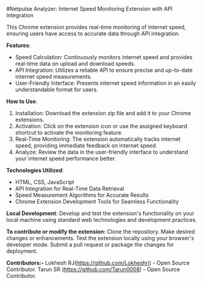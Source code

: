 #Netpulse Analyzer: Internet Speed Monitoring Extension with API Integration

This Chrome extension provides real-time monitoring of internet speed, ensuring users have access to accurate data through API integration.

**Features**:
- Speed Calculation: Continuously monitors internet speed and provides real-time data on upload and download speeds.
- API Integration: Utilizes a reliable API to ensure precise and up-to-date internet speed measurements.
- User-Friendly Interface: Presents internet speed information in an easily understandable format for users.

**How to Use**:
1. Installation: Download the extension zip file and add it to your Chrome extensions.
2. Activation: Click on the extension icon or use the assigned keyboard shortcut to activate the monitoring feature.
3. Real-Time Monitoring: The extension automatically tracks internet speed, providing immediate feedback on internet speed.
4. Analyze: Review the data in the user-friendly interface to understand your internet speed performance better.

**Technologies Utilized**:
- HTML, CSS, JavaScript
- API Integration for Real-Time Data Retrieval
- Speed Measurement Algorithms for Accurate Results
- Chrome Extension Development Tools for Seamless Functionality

**Local Development**: Develop and test the extension's functionality on your local machine using standard web technologies and development practices.

**To contribute or modify the extension:**
Clone the repository.
Make desired changes or enhancements.
Test the extension locally using your browser's developer mode.
Submit a pull request or package the changes for deployment.

**Contributors:-**
Lokhesh RJ(https://github.com/Lokheshrj) - Open Source Contributor.
Tarun SR  (https://github.com/Tarun0008) - Open Source Contributor.
